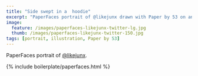 ```yaml
---
title: "Side swept in a  hoodie"
excerpt: "PaperFaces portrait of @likejunx drawn with Paper by 53 on an iPad."
image: 
  feature: /images/paperfaces-likejunx-twitter-lg.jpg
  thumb: /images/paperfaces-likejunx-twitter-150.jpg
tags: [portrait, illustration, Paper by 53]
---
```


PaperFaces portrait of [@likejunx](http://twitter.com/likejunx).

{% include boilerplate/paperfaces.html %}